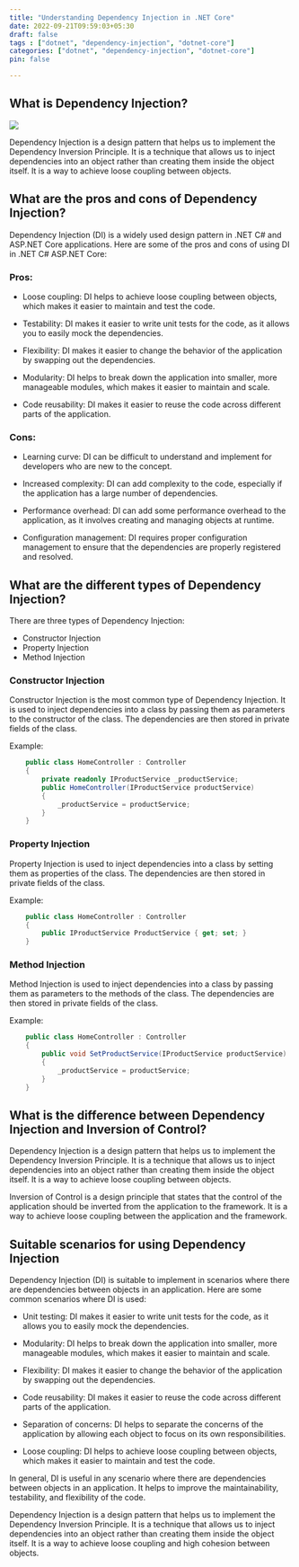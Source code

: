 ```yaml
---
title: "Understanding Dependency Injection in .NET Core"
date: 2022-09-21T09:59:03+05:30
draft: false
tags : ["dotnet", "dependency-injection", "dotnet-core"]
categories: ["dotnet", "dependency-injection", "dotnet-core"]
pin: false

---
```


## What is Dependency Injection?

![](https://res.cloudinary.com/dcx7eongu/image/upload/v1686567327/dependancy-injection_xi78yc.jpg)

Dependency Injection is a design pattern that helps us to implement the Dependency Inversion Principle. It is a technique that allows us to inject dependencies into an object rather than creating them inside the object itself. It is a way to achieve loose coupling between objects.

## What are the pros and cons of Dependency Injection?


Dependency Injection (DI) is a widely used design pattern in .NET C# and ASP.NET Core applications. Here are some of the pros and cons of using DI in .NET C# ASP.NET Core:

### Pros:

- Loose coupling: DI helps to achieve loose coupling between objects, which makes it easier to maintain and test the code.

- Testability: DI makes it easier to write unit tests for the code, as it allows you to easily mock the dependencies.

- Flexibility: DI makes it easier to change the behavior of the application by swapping out the dependencies.

- Modularity: DI helps to break down the application into smaller, more manageable modules, which makes it easier to maintain and scale.

- Code reusability: DI makes it easier to reuse the code across different parts of the application.

### Cons:

- Learning curve: DI can be difficult to understand and implement for developers who are new to the concept.

- Increased complexity: DI can add complexity to the code, especially if the application has a large number of dependencies.

- Performance overhead: DI can add some performance overhead to the application, as it involves creating and managing objects at runtime.

- Configuration management: DI requires proper configuration management to ensure that the dependencies are properly registered and resolved.

## What are the different types of Dependency Injection?

There are three types of Dependency Injection:

- Constructor Injection
- Property Injection
- Method Injection

### Constructor Injection

Constructor Injection is the most common type of Dependency Injection. It is used to inject dependencies into a class by passing them as parameters to the constructor of the class. The dependencies are then stored in private fields of the class.

Example:
    
```csharp
    public class HomeController : Controller
    {
        private readonly IProductService _productService;
        public HomeController(IProductService productService)
        {
            _productService = productService;
        }
    }
```

### Property Injection

Property Injection is used to inject dependencies into a class by setting them as properties of the class. The dependencies are then stored in private fields of the class.

Example:
    
```csharp
    public class HomeController : Controller
    {
        public IProductService ProductService { get; set; }
    }
```

### Method Injection

Method Injection is used to inject dependencies into a class by passing them as parameters to the methods of the class. The dependencies are then stored in private fields of the class.

Example:
    
```csharp
    public class HomeController : Controller
    {
        public void SetProductService(IProductService productService)
        {
            _productService = productService;
        }
    }
```

## What is the difference between Dependency Injection and Inversion of Control?

Dependency Injection is a design pattern that helps us to implement the Dependency Inversion Principle. It is a technique that allows us to inject dependencies into an object rather than creating them inside the object itself. It is a way to achieve loose coupling between objects.

Inversion of Control is a design principle that states that the control of the application should be inverted from the application to the framework. It is a way to achieve loose coupling between the application and the framework.

## Suitable scenarios for using Dependency Injection

Dependency Injection (DI) is suitable to implement in scenarios where there are dependencies between objects in an application. Here are some common scenarios where DI is used:

- Unit testing: DI makes it easier to write unit tests for the code, as it allows you to easily mock the dependencies.

- Modularity: DI helps to break down the application into smaller, more manageable modules, which makes it easier to maintain and scale.

- Flexibility: DI makes it easier to change the behavior of the application by swapping out the dependencies.

- Code reusability: DI makes it easier to reuse the code across different parts of the application.

- Separation of concerns: DI helps to separate the concerns of the application by allowing each object to focus on its own responsibilities.

- Loose coupling: DI helps to achieve loose coupling between objects, which makes it easier to maintain and test the code.

In general, DI is useful in any scenario where there are dependencies between objects in an application. It helps to improve the maintainability, testability, and flexibility of the code.

Dependency Injection is a design pattern that helps us to implement the Dependency Inversion Principle. It is a technique that allows us to inject dependencies into an object rather than creating them inside the object itself. It is a way to achieve loose coupling and high cohesion between objects.